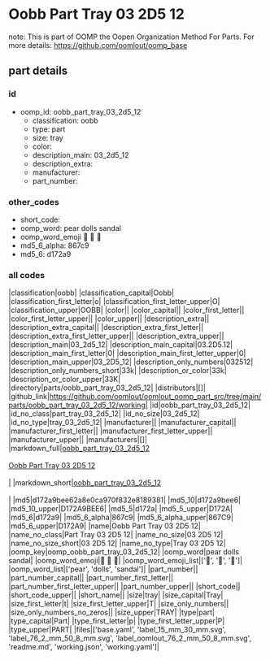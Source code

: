 # Oobb Part Tray 03 2D5 12  

note: This is part of OOMP the Oopen Organization Method For Parts. For more details: https://github.com/oomlout/oomp_base

##  part details





### id
* oomp_id: oobb_part_tray_03_2d5_12
  * classification: oobb
  * type: part
  * size: tray
  * color: 
  * description_main: 03_2d5_12
  * description_extra: 
  * manufacturer: 
  * part_number: 

### other_codes
* short_code: 
* oomp_word: pear dolls sandal
* oomp_word_emoji :pear: :dolls: :sandal:
* md5_6_alpha: 867c9
* md5_6: d172a9

### all codes 
|classification|oobb|
|classification_capital|Oobb|
|classification_first_letter|o|
|classification_first_letter_upper|O|
|classification_upper|OOBB|
|color||
|color_capital||
|color_first_letter||
|color_first_letter_upper||
|color_upper||
|description_extra||
|description_extra_capital||
|description_extra_first_letter||
|description_extra_first_letter_upper||
|description_extra_upper||
|description_main|03_2d5_12|
|description_main_capital|03.2D5.12|
|description_main_first_letter|0|
|description_main_first_letter_upper|0|
|description_main_upper|03_2D5_12|
|description_only_numbers|032512|
|description_only_numbers_short|33k|
|description_or_color|33k|
|description_or_color_upper|33K|
|directory|parts/oobb_part_tray_03_2d5_12|
|distributors|[]|
|github_link|https://github.com/oomlout/oomlout_oomp_part_src/tree/main/parts/oobb_part_tray_03_2d5_12/working|
|id|oobb_part_tray_03_2d5_12|
|id_no_class|part_tray_03_2d5_12|
|id_no_size|03_2d5_12|
|id_no_type|tray_03_2d5_12|
|manufacturer||
|manufacturer_capital||
|manufacturer_first_letter||
|manufacturer_first_letter_upper||
|manufacturer_upper||
|manufacturers|[]|
|markdown_full|[oobb_part_tray_03_2d5_12](https://github.com/oomlout/oomlout_oomp_part_src/tree/main/parts/oobb_part_tray_03_2d5_12/working)<br>[](https://github.com/oomlout/oomlout_oomp_part_src/tree/main/parts/oobb_part_tray_03_2d5_12/working)<br>[Oobb Part Tray 03 2D5 12](https://github.com/oomlout/oomlout_oomp_part_src/tree/main/parts/oobb_part_tray_03_2d5_12/working)<br><br>|
|markdown_short|[oobb_part_tray_03_2d5_12](https://github.com/oomlout/oomlout_oomp_part_src/tree/main/parts/oobb_part_tray_03_2d5_12/working)<br><br>|
|md5|d172a9bee62a8e0ca970f832e8189381|
|md5_10|d172a9bee6|
|md5_10_upper|D172A9BEE6|
|md5_5|d172a|
|md5_5_upper|D172A|
|md5_6|d172a9|
|md5_6_alpha|867c9|
|md5_6_alpha_upper|867C9|
|md5_6_upper|D172A9|
|name|Oobb Part Tray 03 2D5 12|
|name_no_class|Part Tray 03 2D5 12|
|name_no_size|03 2D5 12|
|name_no_size_short|03 2D5 12|
|name_no_type|Tray 03 2D5 12|
|oomp_key|oomp_oobb_part_tray_03_2d5_12|
|oomp_word|pear dolls sandal|
|oomp_word_emoji|:pear: :dolls: :sandal:|
|oomp_word_emoji_list|[':pear:', ':dolls:', ':sandal:']|
|oomp_word_list|['pear', 'dolls', 'sandal']|
|part_number||
|part_number_capital||
|part_number_first_letter||
|part_number_first_letter_upper||
|part_number_upper||
|short_code||
|short_code_upper||
|short_name||
|size|tray|
|size_capital|Tray|
|size_first_letter|t|
|size_first_letter_upper|T|
|size_only_numbers||
|size_only_numbers_no_zeros||
|size_upper|TRAY|
|type|part|
|type_capital|Part|
|type_first_letter|p|
|type_first_letter_upper|P|
|type_upper|PART|
|files|['base.yaml', 'label_15_mm_30_mm.svg', 'label_76_2_mm_50_8_mm.svg', 'label_oomlout_76_2_mm_50_8_mm.svg', 'readme.md', 'working.json', 'working.yaml']|
